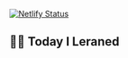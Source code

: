 [![Netlify Status](https://api.netlify.com/api/v1/badges/1e92791f-a344-4536-9d79-2a201fbbb3aa/deploy-status)](https://app.netlify.com/sites/jiyehyeon/deploys)

## ✍🏻 Today I Leraned
